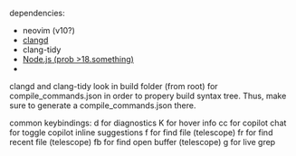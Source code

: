 dependencies:
  - neovim (v10?)
  - [clangd](https://clangd.llvm.org/installation)
  - clang-tidy
  - [Node.js (prob >18.something)](https://nodejs.org/en/download/package-manager/)
  - 



clangd and clang-tidy look in build folder (from root) for compile_commands.json in order to propery build syntax tree.
Thus, make sure to generate a compile_commands.json there.

common keybindings:
<leader>d for diagnostics
K for hover info
<leader>cc for copilot chat
<leader><Tab> for toggle copilot inline suggestions
<leader>f for find file (telescope)
<leader>fr for find recent file (telescope)
<leader>fb for find open buffer (telescope)
<leader>g for live grep
